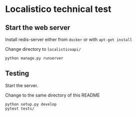 # Localistico technical test

## Start the web server

Install redis-server either from `docker` or with `apt-get install`

Change directory to `localisticoapi/`

```
python manage.py runserver
```


## Testing

Start the server.

Change to the same directory of this README

```
python setup.py develop
pytest tests/
```
